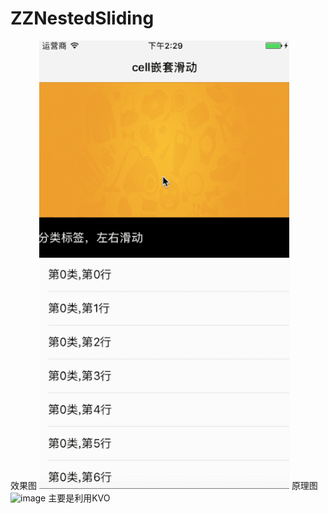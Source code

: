 # ZZNestedSliding
效果图
![image](https://github.com/ZhouZhengzz/ZZNestedSliding/blob/master/%E6%95%88%E6%9E%9C%E5%9B%BE/DesignSketch.gif)
原理图
![image]()
主要是利用KVO
